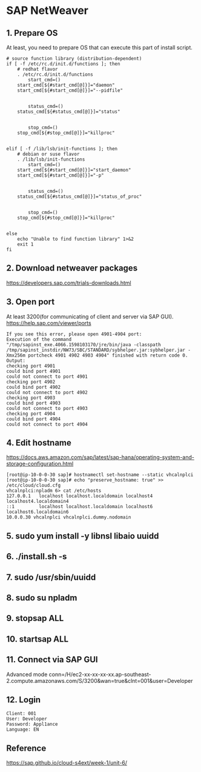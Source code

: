 # SAP NetWeaver

## 1. Prepare OS

At least, you need to prepare OS that can execute this part of install script.

    # source function library (distribution-dependent)
    if [ -f /etc/rc.d/init.d/functions ]; then
        # redhat flavor
        . /etc/rc.d/init.d/functions
            start_cmd=()
        start_cmd[${#start_cmd[@]}]="daemon"
        start_cmd[${#start_cmd[@]}]="--pidfile"


            status_cmd=()
        status_cmd[${#status_cmd[@]}]="status"


            stop_cmd=()
        stop_cmd[${#stop_cmd[@]}]="killproc"


    elif [ -f /lib/lsb/init-functions ]; then
        # debian or suse flavor
        . /lib/lsb/init-functions
            start_cmd=()
        start_cmd[${#start_cmd[@]}]="start_daemon"
        start_cmd[${#start_cmd[@]}]="-p"


            status_cmd=()
        status_cmd[${#status_cmd[@]}]="status_of_proc"


            stop_cmd=()
        stop_cmd[${#stop_cmd[@]}]="killproc"


    else
        echo "Unable to find function library" 1>&2
        exit 1
    fi
    
## 2. Download netweaver packages
https://developers.sap.com/trials-downloads.html

## 3. Open port
At least 3200(for communicating of client and server via SAP GUI).  https://help.sap.com/viewer/ports 

    If you see this error, please open 4901-4904 port:
    Execution of the command "/tmp/sapinst_exe.4066.1598103170/jre/bin/java -classpath /tmp/sapinst_instdir/NW73/SBC/STANDARD/sybhelper.jar:sybhelper.jar -Xmx256m portcheck 4901 4902 4903 4904" finished with return code 0. Output:
    checking port 4901
    could bind port 4901
    could not connect to port 4901
    checking port 4902
    could bind port 4902
    could not connect to port 4902
    checking port 4903
    could bind port 4903
    could not connect to port 4903
    checking port 4904
    could bind port 4904
    could not connect to port 4904

## 4. Edit hostname
https://docs.aws.amazon.com/sap/latest/sap-hana/operating-system-and-storage-configuration.html

    [root@ip-10-0-0-30 sap]# hostnamectl set-hostname --static vhcalnplci
    [root@ip-10-0-0-30 sap]# echo "preserve_hostname: true" >> /etc/cloud/cloud.cfg
    vhcalnplci:npladm 6> cat /etc/hosts
    127.0.0.1   localhost localhost.localdomain localhost4 localhost4.localdomain4
    ::1         localhost localhost.localdomain localhost6 localhost6.localdomain6
    10.0.0.30 vhcalnplci vhcalnplci.dummy.nodomain
    
    
## 5. sudo yum install -y libnsl libaio uuidd 

## 6. ./install.sh -s

## 7. sudo /usr/sbin/uuidd

## 8. sudo su npladm

## 9. stopsap ALL

## 10. startsap ALL

## 11. Connect via SAP GUI

Advanced mode
    conn=/H/ec2-xx-xx-xx-xx.ap-southeast-2.compute.amazonaws.com/S/3200&wan=true&clnt=001&user=Developer

## 12. Login

    Client: 001
    User: Developer
    Password: Appl1ance
    Language: EN

## Reference
https://sap.github.io/cloud-s4ext/week-1/unit-6/
